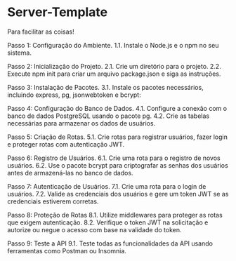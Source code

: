 # Server-Template
Para facilitar as coisas!

Passo 1: Configuração do Ambiente.
1.1. Instale o Node.js e o npm no seu sistema.

Passo 2: Inicialização do Projeto.
2.1. Crie um diretório para o projeto.
2.2. Execute npm init para criar um arquivo package.json e siga as instruções.

Passo 3: Instalação de Pacotes.
3.1. Instale os pacotes necessários, incluindo express, pg, jsonwebtoken e bcrypt:

Passo 4: Configuração do Banco de Dados.
4.1. Configure a conexão com o banco de dados PostgreSQL usando o pacote pg.
4.2. Crie as tabelas necessárias para armazenar os dados de usuários.

Passo 5: Criação de Rotas.
5.1. Crie rotas para registrar usuários, fazer login e proteger rotas com autenticação JWT.

Passo 6: Registro de Usuários.
6.1. Crie uma rota para o registro de novos usuários.
6.2. Use o pacote bcrypt para criptografar as senhas dos usuários antes de armazená-las no banco de dados.

Passo 7: Autenticação de Usuários.
7.1. Crie uma rota para o login de usuários.
7.2. Valide as credenciais dos usuários e gere um token JWT se as credenciais estiverem corretas.

Passo 8: Proteção de Rotas
8.1. Utilize middlewares para proteger as rotas que exigem autenticação.
8.2. Verifique o token JWT na solicitação e autorize ou negue o acesso com base na validade do token.

Passo 9: Teste a API
9.1. Teste todas as funcionalidades da API usando ferramentas como Postman ou Insomnia.
